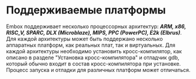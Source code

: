 # Поддерживаемые платформы

Embox поддерживает несколько процессорных архитектур: ***ARM, x86, RISC_V, SPARC, DLX (Microblaze), MIPS, PPC (PowerPC), E2k (Elbrus)***. Для каждой архитектуры может быть поддержано несколько аппаратных платформ, как реальных плат, так и виртуальных. Для каждой архитектуры необходимо установить кросс-компилятор, как описано в разделе "Установка кросс-компилятора" и отладчик gdb, который обычно входит в состав кросс-компилятора при установке. Процесс запуска и отладки для различных платформ может отличаться.

